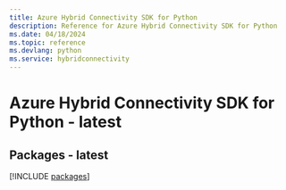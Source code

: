 ```yaml
---
title: Azure Hybrid Connectivity SDK for Python
description: Reference for Azure Hybrid Connectivity SDK for Python
ms.date: 04/18/2024
ms.topic: reference
ms.devlang: python
ms.service: hybridconnectivity
---
```

# Azure Hybrid Connectivity SDK for Python - latest
## Packages - latest
[!INCLUDE [packages](hybrid-connectivity-index.md)]